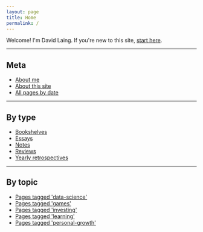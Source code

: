 ```yaml
---
layout: page
title: Home
permalink: /
---
```


Welcome! I'm David Laing. If you're new to this site, <a id="start-here" class="internal-link" href="/start-here/">start here</a>.

<hr>

## Meta

* <a id="about-me" class="internal-link" href="/about-me/">About me</a>
* <a id="about-this-site" class="internal-link" href="/about-this-site/">About this site</a>
* <a id="all-pages-by-date" class="internal-link" href="/all-pages-by-date/">All pages by date</a>

<hr>

## By type

* <a id="books-ive-read" class="internal-link" href="/books-ive-read/">Bookshelves</a>
* <a id="essays" class="internal-link" href="/essays/">Essays</a>
* <a id="notes" class="internal-link" href="/notes/">Notes</a>
* <a id="reviews" class="internal-link" href="/reviews/">Reviews</a>
* <a id="yearly-retrospectives" class="internal-link" href="/yearly-retrospectives/">Yearly retrospectives</a>

<hr>

## By topic

* <a id="data-science" class="internal-link" href="/data-science/">Pages tagged 'data-science'</a>
* <a id="games" class="internal-link" href="/games/">Pages tagged 'games'</a>
* <a id="investing" class="internal-link" href="/investing/">Pages tagged 'investing'</a>
* <a id="learning" class="internal-link" href="/learning/">Pages tagged 'learning'</a>
* <a id="personal-growth" class="internal-link" href="/personal-growth/">Pages tagged 'personal-growth'</a>
